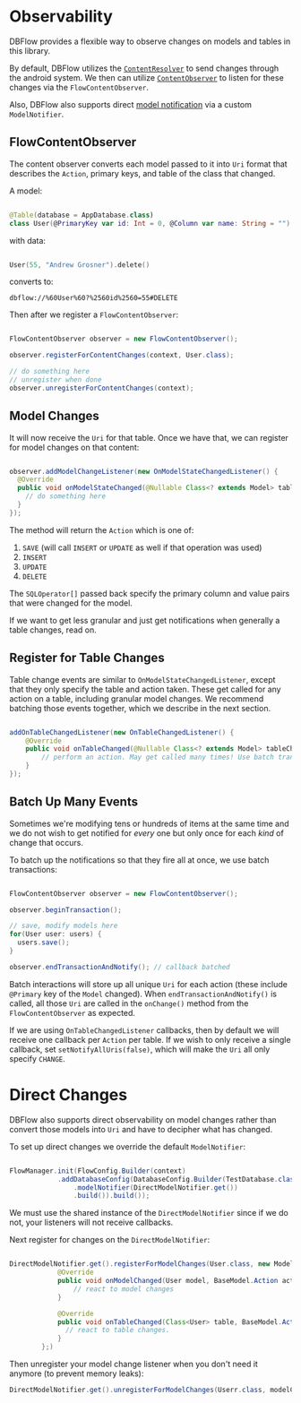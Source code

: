 # Observability

DBFlow provides a flexible way to observe changes on models and tables in this library.

By default, DBFlow utilizes the [`ContentResolver`](https://developer.android.com/reference/android/content/ContentResolver.html)
to send changes through the android system. We then can utilize [`ContentObserver`](http://developer.android.com/reference/android/database/ContentObserver.html) to listen for these changes via the `FlowContentObserver`.

Also, DBFlow also supports direct [model notification](/usage2/Observability.md) via a custom `ModelNotifier`.



## FlowContentObserver

The content observer converts each model passed to it into `Uri` format that describes the `Action`, primary keys, and table of the class that changed.

A model:
```kotlin

@Table(database = AppDatabase.class)
class User(@PrimaryKey var id: Int = 0, @Column var name: String = "")

```

with data:
```kotlin

User(55, "Andrew Grosner").delete()

```

converts to:

```
dbflow://%60User%60?%2560id%2560=55#DELETE
```

Then after we register a `FlowContentObserver`:

```java

FlowContentObserver observer = new FlowContentObserver();

observer.registerForContentChanges(context, User.class);

// do something here
// unregister when done
observer.unregisterForContentChanges(context);

```

## Model Changes

It will now receive the `Uri` for that table. Once we have that, we can register for model changes on that content:

```java

observer.addModelChangeListener(new OnModelStateChangedListener() {
  @Override
  public void onModelStateChanged(@Nullable Class<? extends Model> table, BaseModel.Action action, @NonNull SQLOperator[] primaryKeyValues) {
    // do something here
  }
});


```
The method will return the `Action` which is one of:
  1. `SAVE` (will call `INSERT` or `UPDATE` as well if that operation was used)
  2. `INSERT`
  3. `UPDATE`
  4. `DELETE`

The `SQLOperator[]` passed back specify the primary column and value pairs that were changed for the model.

If we want to get less granular and just get notifications when generally a table changes, read on.

## Register for Table Changes

Table change events are similar to `OnModelStateChangedListener`, except that they only specify the table and action taken. These get called for any action on a table, including granular model changes. We recommend batching those events together, which we describe in the next section.

```java

addOnTableChangedListener(new OnTableChangedListener() {
    @Override
    public void onTableChanged(@Nullable Class<? extends Model> tableChanged, BaseModel.Action action) {
        // perform an action. May get called many times! Use batch transactions to combine them.
    }
});

```

## Batch Up Many Events

Sometimes we're modifying tens or hundreds of items at the same time and we do not wish to get notified for _every_ one but only once for each _kind_ of change that occurs.

To batch up the notifications so that they fire all at once, we use batch transactions:

```java

FlowContentObserver observer = new FlowContentObserver();

observer.beginTransaction();

// save, modify models here
for(User user: users) {
  users.save();
}

observer.endTransactionAndNotify(); // callback batched

```

Batch interactions will store up all unique `Uri` for each action (these include `@Primary` key of the `Model` changed). When `endTransactionAndNotify()` is called,
all those `Uri` are called in the `onChange()` method from the `FlowContentObserver` as expected.

If we are using `OnTableChangedListener` callbacks, then by default we will receive one callback per `Action` per table.  If we wish to only receive a single callback, set `setNotifyAllUris(false)`, which will make the `Uri` all only specify `CHANGE`.

# Direct Changes

DBFlow also supports direct observability on model changes rather than convert those models into `Uri` and have to decipher what has changed.

To set up direct changes we override the default `ModelNotifier`:

```java

FlowManager.init(FlowConfig.Builder(context)
            .addDatabaseConfig(DatabaseConfig.Builder(TestDatabase.class)
                .modelNotifier(DirectModelNotifier.get())
                .build()).build());

```

We must use the shared instance of the `DirectModelNotifier` since if we do not, your listeners will not receive callbacks.

Next register for changes on the `DirectModelNotifier`:
```java

DirectModelNotifier.get().registerForModelChanges(User.class, new ModelChangedListener<User>() {
            @Override
            public void onModelChanged(User model, BaseModel.Action action) {
                // react to model changes
            }

            @Override
            public void onTableChanged(Class<User> table, BaseModel.Action action) {
              // react to table changes.
            }
        };)

```

Then unregister your model change listener when you don't need it anymore (to prevent memory leaks):

```java
DirectModelNotifier.get().unregisterForModelChanges(Userr.class, modelChangedListener);

```
